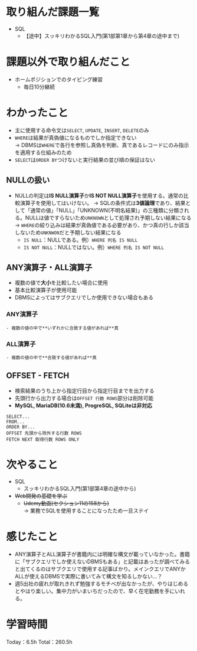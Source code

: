 # 取り組んだ課題一覧
- SQL
	- 【途中】スッキリわかるSQL入門(第1部第1章から第4章の途中まで)

# 課題以外で取り組んだこと
- ホームポジションでのタイピング練習
	- 毎日10分継続

# わかったこと
- 主に使用する命令文は`SELECT`, `UPDATE`, `INSERT`, `DELETE`のみ
- `WHERE`は結果が真偽値になるものでしか指定できない  
→ DBMSは`WHERE`で各行を参照し真偽を判断、真であるレコードにのみ指示を適用する仕組みのため
- `SELECT`は`ORDER BY`つけないと実行結果の並び順の保証はない

## NULLの扱い
- NULLの判定は**IS NULL演算子**か**IS NOT NULL演算子**を使用する。通常の比較演算子を使用してはいけない。
→ SQLの条件式は**3値論理**であり、結果として「通常の値」「NULL」「UNKNOWN(不明名結果)」の三種類に分類される。NULLは値ですらないため`UNKNOWN`として処理され予期しない結果になる  
→ `WHERE`の絞り込みは結果が真偽値である必要があり、かつ真の行しか該当しないため`UNKNWON`だと予期しない結果になる
	- `IS NULL`：NULLである。例）`WHERE 列名 IS NULL`
	- `IS NOT NULL`：NULLではない。例）`WHERE 列名 IS NOT NULL`

## ANY演算子・ALL演算子
- 複数の値で**大小**を比較したい場合に使用
- 基本比較演算子が使用可能
- DBMSによってはサブクエリでしか使用できない場合もある

### ANY演算子
	- 複数の値の中で**いずれかに合致する値があれば**真

### ALL演算子
	- 複数の値の中で**合致する値があれば**真

## OFFSET - FETCH
- 検索結果のうち上から指定行目から指定行目までを出力する
- 先頭行から出力する場合は`OFFSET 行数 ROWS`部分は削除可能
- **MySQL, MariaDB(10.6未満), ProgreSQL, SQLiteは非対応**

```基本構文
SELECT...
FROM...
ORDER BY...
OFFSET 先頭から除外する行数 ROWS
FETCH NEXT 取得行数 ROWS ONLY
```

# 次やること
- SQL
	- スッキリわかるSQL入門(第1部第4章の途中から)
- ~~Web開発の基礎を学ぶ~~
	- ~~Udemy動画(セクション11の158から)~~  
   → 業務でSQLを使用することになったため一旦ステイ

# 感じたこと
- ANY演算子とALL演算子が書籍内には明確な構文が載っていなかった。書籍に「サブクエリでしか使えないDBMSもある」と記載はあったが調べてみると出てくるのはサブクエリで使用する記事ばかり。メインクエリでANYかALLが使えるDBMSで実際に書いてみて構文を知るしかない…？
- 週5出社の疲れが取れきれず勉強するモチベが出なかったが、やりはじめるとやはり楽しい。集中力がいまいちだったので、早く在宅勤務を手にいれる。

# 学習時間
Today：6.5h Total：260.5h